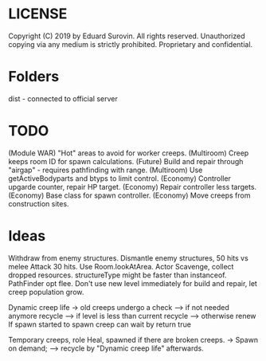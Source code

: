 # LICENSE
Copyright (C) 2019 by Eduard Surovin.
All rights reserved.
Unauthorized copying via any medium is strictly prohibited.
Proprietary and confidential.

# Folders
dist - connected to official server

# TODO
(Module WAR) "Hot" areas to avoid for worker creeps.
(Multiroom)  Creep keeps room ID for spawn calculations.
(Future)     Build and repair through "airgap" - requires pathfinding with range.
(Multiroom)  Use getActiveBodyparts and btyps to limit control.
(Economy)    Controller upgarde counter, repair HP target.
(Economy)    Repair controller less targets.
(Economy)    Base class for spawn controller.
(Economy)    Move creeps from construction sites.

# Ideas
Withdraw from enemy structures.
Dismantle enemy structures, 50 hits vs melee Attack 30 hits.
Use Room.lookAtArea.
Actor Scavenge, collect dropped resources.
structureType might be faster than instanceof.
PathFinder opt flee.
Don't use new level immediately for build and repair, let creep population grow.

Dynamic creep life
-> old creeps undergo a check
--> if not needed anymore recycle
--> if level is less than current recycle
--> otherwise renew
If spawn started to spawn creep can wait by return true

Temporary creeps, role Heal, spawned if there are broken creeps.
-> Spawn on demand;
--> recycle by "Dynamic creep life" afterwards.
